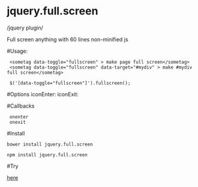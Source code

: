 # jquery.full.screen
 /jquery plugin/

Full screen anything with 60 lines non-minified js


#Usage:


     <sometag data-toggle="fullscreen" > make page full screen</sometag>
     <sometag data-toggle="fullscreen" data-target="#mydiv" > make #mydiv full screen</sometag>
     
     $('[data-toggle="fullscreen"]').fullscreen();


#Options
     iconEnter:
     iconExit:

#Callbacks

     onenter
     onexit


#Install

    bower install jquery.full.screen

    npm install jquery.full.screen

#Try

[here](http://p34eu.github.io/jquery.full.screen/)
